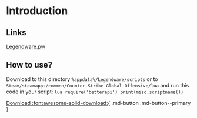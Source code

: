 # Introduction

## Links

[Legendware.pw](https://www.mkdocs.org)

## How to use?
Download to this directory `%appdata%/Legendware/scripts` or to `Steam/steamapps/common/Counter-Strike Global Offensive/lua` and run this code in your script:
    ```lua
    require('betterapi')
    print(misc.scriptname())
    ```


[Download :fontawesome-solid-download:](https://github.com/Nonamegone/betterapi/blob/master/betterapi.lua){ .md-button .md-button--primary }



